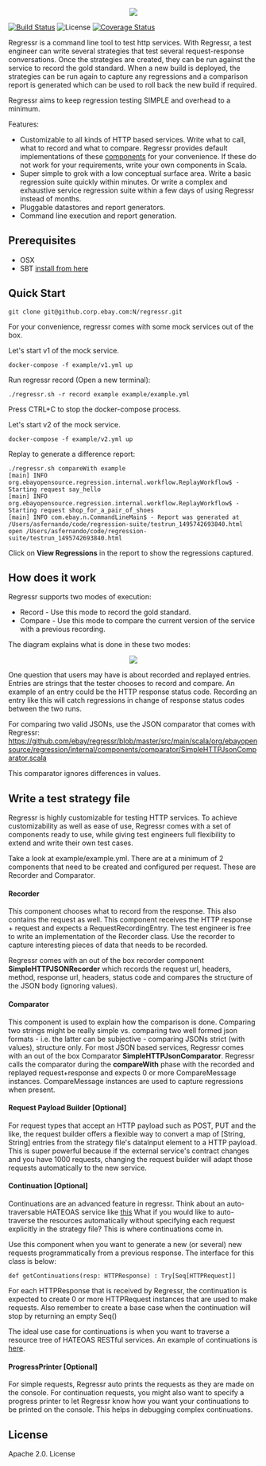 <p align="center"><img src="https://github.com/eBay/regressr/blob/master/Regressr.png"/></p>

[![Build Status](https://travis-ci.org/eBay/regressr.svg?branch=master)](https://travis-ci.org/eBay/regressr) ![License](https://img.shields.io/badge/License-Apache%202.0-blue.svg) [![Coverage Status](https://img.shields.io/codecov/c/github/eBay/regressr.svg)](https://codecov.io/github/eBay/regressr)

Regressr is a command line tool to test http services. With Regressr, a test engineer can write several strategies that test several request-response conversations. Once the strategies are created, they can be run against the service to record the gold standard. When a new build is deployed, the strategies can be run again to capture any regressions and a comparison report is generated which can be used to roll back the new build if required. 

Regressr aims to keep regression testing SIMPLE and overhead to a minimum.

Features:

 * Customizable to all kinds of HTTP based services. Write what to call, what to record and what to compare. Regressr provides default implementations of these [components](https://github.com/ebay/regressr/tree/master/src/main/scala/org/ebayopensource/regression/internal/components) for your convenience. If these do not work for your requirements, write your own components in Scala. 
 * Super simple to grok with a low conceptual surface area. Write a basic regression suite quickly within minutes. Or write a complex and exhaustive service regression suite within a few days of using Regressr instead of months.
 * Pluggable datastores and report generators.
 * Command line execution and report generation.

## Prerequisites
* OSX
* SBT [install from here](http://www.scala-sbt.org/download.html)

## Quick Start
```git clone git@github.corp.ebay.com:N/regressr.git```

For your convenience, regressr comes with some mock services out of the box. 

Let's start v1 of the mock service.

```docker-compose -f example/v1.yml up```

Run regressr record (Open a new terminal):
```
./regressr.sh -r record example example/example.yml
```

Press CTRL+C to stop the docker-compose process.

Let's start v2 of the mock service.

```docker-compose -f example/v2.yml up```

Replay to generate a difference report:
```
./regressr.sh compareWith example
[main] INFO org.ebayopensource.regression.internal.workflow.ReplayWorkflow$ - Starting request say_hello
[main] INFO org.ebayopensource.regression.internal.workflow.ReplayWorkflow$ - Starting request shop_for_a_pair_of_shoes
[main] INFO com.ebay.n.CommandLineMain$ - Report was generated at /Users/asfernando/code/regression-suite/testrun_1495742693840.html
open /Users/asfernando/code/regression-suite/testrun_1495742693840.html
```

Click on **View Regressions** in the report to show the regressions captured.

## How does it work

Regressr supports two modes of execution:

* Record - Use this mode to record the gold standard.
* Compare - Use this mode to compare the current version of the service with a previous recording.

The diagram explains what is done in these two modes:

<p align="center"><img src="https://github.com/ebay/regressr/blob/master/RegressrFlow.png"/></p>

One question that users may have is about recorded and replayed entries. Entries are strings that the tester chooses to record and compare. An example of an entry could be the HTTP response status code. Recording an entry like this will catch regressions in change of response status codes between the two runs.

For comparing two valid JSONs, use the JSON comparator that comes with Regressr: https://github.com/ebay/regressr/blob/master/src/main/scala/org/ebayopensource/regression/internal/components/comparator/SimpleHTTPJsonComparator.scala

This comparator ignores differences in values.

## Write a test strategy file

Regressr is highly customizable for testing HTTP services. To achieve customizability as well as ease of use, Regressr comes with a set of components ready to use, while giving test engineers full flexibility to extend and write their own test cases.

Take a look at example/example.yml. There are at a minimum of 2 components that need to be created and configured per request. These are Recorder and Comparator.
 
#### Recorder
This component chooses what to record from the response. This also contains the request as well. This component receives the HTTP response + request and expects a RequestRecordingEntry. The test engineer is free to write an implementation of the Recorder class. Use the recorder to capture interesting pieces of data that needs to be recorded. 

Regressr comes with an out of the box recorder component **SimpleHTTPJSONRecorder** which records the request url, headers, method, response url, headers, status code and compares the structure of the JSON body (ignoring values).

#### Comparator
This component is used to explain how the comparison is done. Comparing two strings might be really simple vs. comparing two well formed json formats - i.e. the latter can be subjective - comparing JSONs strict (with values), structure only. For most JSON based services, Regressr comes with an out of the box Comparator **SimpleHTTPJsonComparator**. Regressr calls the comparator during the **compareWith** phase with the recorded and replayed request+response and expects 0 or more CompareMessage instances. CompareMessage instances are used to capture regressions when present.

#### Request Payload Builder [Optional]
For request types that accept an HTTP payload such as POST, PUT and the like, the request builder offers a flexible way to convert a map of [String, String] entries from the strategy file's dataInput element to a HTTP payload. This is super powerful because if the external service's contract changes and you have 1000 requests, changing the request builder will adapt those requests automatically to the new service.

#### Continuation [Optional]
Continuations are an advanced feature in regressr. Think about an auto-traversable HATEOAS service like [this](https://developer.paypal.com/docs/api/hateoas-links/)  What if you would like to auto-traverse the resources automatically without specifying each request explicitly in the strategy file? This is where continuations come in. 

Use this component when you want to generate a new (or several) new requests programmatically from a previous response. The interface for this class is below:

```def getContinuations(resp: HTTPResponse) : Try[Seq[HTTPRequest]]```

For each HTTPResponse that is received by Regressr, the continuation is expected to create 0 or more HTTPRequest instances that are used to make requests. Also remember to create a base case when the continuation will stop by returning an empty Seq() 

The ideal use case for continuations is when you want to traverse a resource tree of HATEOAS RESTful services. An example of continuations is [here](https://github.com/ebay/regressr/tree/master/example/continuation/README.md).

#### ProgressPrinter [Optional]
For simple requests, Regressr auto prints the requests as they are made on the console. For continuation requests, you might also want to specify a progress printer to let Regressr know how you want your continuations to be printed on the console. This helps in debugging complex continuations.

## License

Apache 2.0. License
